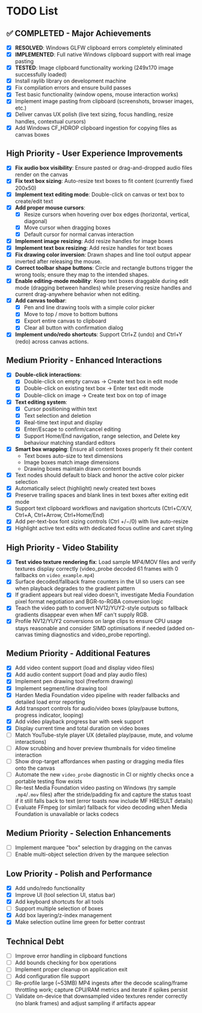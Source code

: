 # TODO List

## ✅ COMPLETED - Major Achievements
- [x] **RESOLVED**: Windows GLFW clipboard errors completely eliminated
- [x] **IMPLEMENTED**: Full native Windows clipboard support with real image pasting
- [x] **TESTED**: Image clipboard functionality working (249x170 image successfully loaded)
- [x] Install raylib library on development machine
- [x] Fix compilation errors and ensure build passes
- [x] Test basic functionality (window opens, mouse interaction works)
- [x] Implement image pasting from clipboard (screenshots, browser images, etc.)
- [x] Deliver canvas UX polish (live text sizing, focus handling, resize handles, contextual cursors)
- [x] Add Windows CF_HDROP clipboard ingestion for copying files as canvas boxes

## High Priority - User Experience Improvements
- [x] **Fix audio box visibility**: Ensure pasted or drag-and-dropped audio files render on the canvas
- [x] **Fix text box sizing**: Auto-resize text boxes to fit content (currently fixed 200x50)
- [x] **Implement text editing mode**: Double-click on canvas or text box to create/edit text
- [x] **Add proper mouse cursors**:
  - [x] Resize cursors when hovering over box edges (horizontal, vertical, diagonal)
  - [x] Move cursor when dragging boxes
  - [x] Default cursor for normal canvas interaction
- [x] **Implement image resizing**: Add resize handles for image boxes
- [x] **Implement text box resizing**: Add resize handles for text boxes
- [x] **Fix drawing color inversion**: Drawn shapes and line tool output appear inverted after releasing the mouse.
- [x] **Correct toolbar shape buttons**: Circle and rectangle buttons trigger the wrong tools; ensure they map to the intended shapes.
- [x] **Enable editing-mode mobility**: Keep text boxes draggable during edit mode (dragging between handles) while preserving resize handles and current drag-anywhere behavior when not editing.
- [x] **Add canvas toolbar**:
  - [x] Pen and line drawing tools with a simple color picker
  - [x] Move to top / move to bottom buttons
  - [x] Export entire canvas to clipboard
  - [x] Clear all button with confirmation dialog
- [x] **Implement undo/redo shortcuts**: Support Ctrl+Z (undo) and Ctrl+Y (redo) across canvas actions.

## Medium Priority - Enhanced Interactions
- [x] **Double-click interactions**:
  - [x] Double-click on empty canvas → Create text box in edit mode
  - [x] Double-click on existing text box → Enter text edit mode
  - [x] Double-click on image → Create text box on top of image
- [x] **Text editing system**:
  - [x] Cursor positioning within text
  - [x] Text selection and deletion
  - [x] Real-time text input and display
  - [x] Enter/Escape to confirm/cancel editing
  - [x] Support Home/End navigation, range selection, and Delete key behaviour matching standard editors
- [x] **Smart box wrapping**: Ensure all content boxes properly fit their content
  - Text boxes auto-size to text dimensions
  - Image boxes match image dimensions
  - Drawing boxes maintain drawn content bounds
- [x] Text nodes should default to black and honor the active color picker selection
- [x] Automatically select (highlight) newly created text boxes
- [x] Preserve trailing spaces and blank lines in text boxes after exiting edit mode
- [x] Support text clipboard workflows and navigation shortcuts (Ctrl+C/X/V, Ctrl+A, Ctrl+Arrow, Ctrl+Home/End)
- [x] Add per-text-box font sizing controls (Ctrl +/−/0) with live auto-resize
- [x] Highlight active text edits with dedicated focus outline and caret styling

## High Priority - Video Stability
- [x] **Test video texture rendering fix**: Load sample MP4/MOV files and verify textures display correctly (video_probe decoded 61 frames with 0 fallbacks on `video_example.mp4`)
- [x] Surface decoded/fallback frame counters in the UI so users can see when playback degrades to the gradient pattern
- [x] If gradient appears but real video doesn't, investigate Media Foundation pixel format negotiation and BGR-to-RGBA conversion logic
- [x] Teach the video path to convert NV12/YUY2-style outputs so fallback gradients disappear even when MF can't supply RGB.
- [x] Profile NV12/YUY2 conversions on large clips to ensure CPU usage stays reasonable and consider SIMD optimisations if needed (added on-canvas timing diagnostics and video_probe reporting).

## Medium Priority - Additional Features
- [x] Add video content support (load and display video files)
- [x] Add audio content support (load and play audio files)
- [x] Implement pen drawing tool (freeform drawing)
- [x] Implement segment/line drawing tool
- [x] Harden Media Foundation video pipeline with reader fallbacks and detailed load error reporting
- [x] Add transport controls for audio/video boxes (play/pause buttons, progress indicator, looping)
- [x] Add video playback progress bar with seek support
- [x] Display current time and total duration on video boxes
- [ ] Match YouTube-style player UX (detailed play/pause, mute, and volume interactions)
- [ ] Allow scrubbing and hover preview thumbnails for video timeline interaction
- [ ] Show drop-target affordances when pasting or dragging media files onto the canvas
- [ ] Automate the new `video_probe` diagnostic in CI or nightly checks once a portable testing flow exists
- [ ] Re-test Media Foundation video pasting on Windows (try sample `.mp4`/`.mov` files) after the stride/padding fix and capture the status toast if it still falls back to text (error toasts now include MF HRESULT details)
- [ ] Evaluate FFmpeg (or similar) fallback for video decoding when Media Foundation is unavailable or lacks codecs

## Medium Priority - Selection Enhancements
- [ ] Implement marquee "box" selection by dragging on the canvas
- [ ] Enable multi-object selection driven by the marquee selection

## Low Priority - Polish and Performance
- [x] Add undo/redo functionality
- [x] Improve UI (tool selection UI, status bar)
- [x] Add keyboard shortcuts for all tools
- [ ] Support multiple selection of boxes
- [x] Add box layering/z-index management
- [x] Make selection outline lime green for better contrast

## Technical Debt
- [ ] Improve error handling in clipboard functions
- [ ] Add bounds checking for box operations
- [ ] Implement proper cleanup on application exit
- [ ] Add configuration file support
- [ ] Re-profile large (~53MB) MP4 ingests after the decode scaling/frame throttling work; capture CPU/RAM metrics and iterate if spikes persist
- [ ] Validate on-device that downsampled video textures render correctly (no blank frames) and adjust sampling if artifacts appear